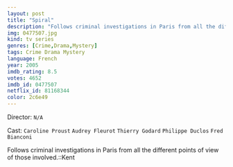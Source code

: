 ```yaml
---
layout: post
title: "Spiral"
description: "Follows criminal investigations in Paris from all the different points of view of those involved.::Kent.."
img: 0477507.jpg
kind: tv series
genres: [Crime,Drama,Mystery]
tags: Crime Drama Mystery 
language: French
year: 2005
imdb_rating: 8.5
votes: 4652
imdb_id: 0477507
netflix_id: 81168344
color: 2c6e49
---
```

Director: `N/A`  

Cast: `Caroline Proust` `Audrey Fleurot` `Thierry Godard` `Philippe Duclos` `Fred Bianconi` 

Follows criminal investigations in Paris from all the different points of view of those involved.::Kent